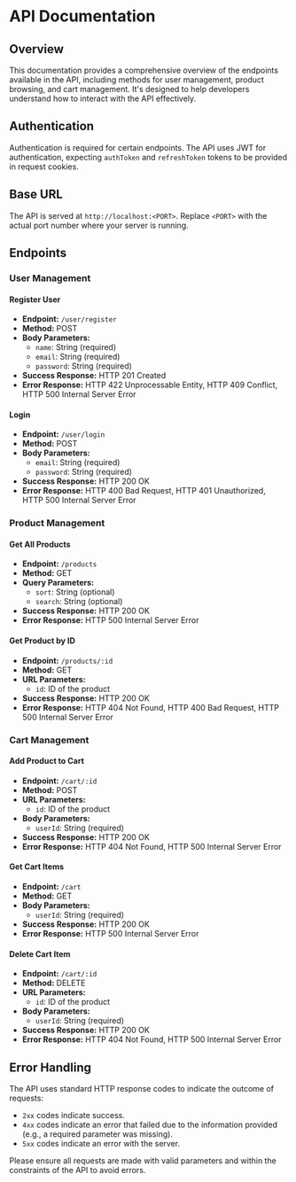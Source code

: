 # API Documentation

## Overview

This documentation provides a comprehensive overview of the endpoints available in the API, including methods for user management, product browsing, and cart management. It's designed to help developers understand how to interact with the API effectively.

## Authentication

Authentication is required for certain endpoints. The API uses JWT for authentication, expecting `authToken` and `refreshToken` tokens to be provided in request cookies.

## Base URL

The API is served at `http://localhost:<PORT>`. Replace `<PORT>` with the actual port number where your server is running.

## Endpoints

### User Management

#### Register User

- **Endpoint:** `/user/register`
- **Method:** POST
- **Body Parameters:**
  - `name`: String (required)
  - `email`: String (required)
  - `password`: String (required)
- **Success Response:** HTTP 201 Created
- **Error Response:** HTTP 422 Unprocessable Entity, HTTP 409 Conflict, HTTP 500 Internal Server Error

#### Login

- **Endpoint:** `/user/login`
- **Method:** POST
- **Body Parameters:**
  - `email`: String (required)
  - `password`: String (required)
- **Success Response:** HTTP 200 OK
- **Error Response:** HTTP 400 Bad Request, HTTP 401 Unauthorized, HTTP 500 Internal Server Error

### Product Management

#### Get All Products

- **Endpoint:** `/products`
- **Method:** GET
- **Query Parameters:**
  - `sort`: String (optional)
  - `search`: String (optional)
- **Success Response:** HTTP 200 OK
- **Error Response:** HTTP 500 Internal Server Error

#### Get Product by ID

- **Endpoint:** `/products/:id`
- **Method:** GET
- **URL Parameters:**
  - `id`: ID of the product
- **Success Response:** HTTP 200 OK
- **Error Response:** HTTP 404 Not Found, HTTP 400 Bad Request, HTTP 500 Internal Server Error

### Cart Management

#### Add Product to Cart

- **Endpoint:** `/cart/:id`
- **Method:** POST
- **URL Parameters:**
  - `id`: ID of the product
- **Body Parameters:**
  - `userId`: String (required)
- **Success Response:** HTTP 200 OK
- **Error Response:** HTTP 404 Not Found, HTTP 500 Internal Server Error

#### Get Cart Items

- **Endpoint:** `/cart`
- **Method:** GET
- **Body Parameters:**
  - `userId`: String (required)
- **Success Response:** HTTP 200 OK
- **Error Response:** HTTP 500 Internal Server Error

#### Delete Cart Item

- **Endpoint:** `/cart/:id`
- **Method:** DELETE
- **URL Parameters:**
  - `id`: ID of the product
- **Body Parameters:**
  - `userId`: String (required)
- **Success Response:** HTTP 200 OK
- **Error Response:** HTTP 404 Not Found, HTTP 500 Internal Server Error

## Error Handling

The API uses standard HTTP response codes to indicate the outcome of requests:
- `2xx` codes indicate success.
- `4xx` codes indicate an error that failed due to the information provided (e.g., a required parameter was missing).
- `5xx` codes indicate an error with the server.

Please ensure all requests are made with valid parameters and within the constraints of the API to avoid errors.
